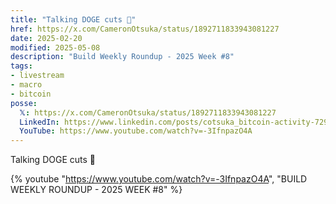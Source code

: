 ```yaml
---
title: "Talking DOGE cuts 🐶"
href: https://x.com/CameronOtsuka/status/1892711833943081227
date: 2025-02-20
modified: 2025-05-08
description: "Build Weekly Roundup - 2025 Week #8"
tags:
- livestream
- macro
- bitcoin
posse:
  𝕏: https://x.com/CameronOtsuka/status/1892711833943081227
  LinkedIn: https://www.linkedin.com/posts/cotsuka_bitcoin-activity-7298481825612472320-SYZt
  YouTube: https://www.youtube.com/watch?v=-3IfnpazO4A
---
```


Talking DOGE cuts 🐶

{% youtube "https://www.youtube.com/watch?v=-3IfnpazO4A", "BUILD WEEKLY ROUNDUP - 2025 WEEK #8" %}
